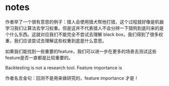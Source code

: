 # notes

作者举了一个很有意思的例子：猎人会使用猎犬帮他打猎，这个过程就好像是机器学习我们让算法去学习权重。但是这并不代表猎人不会分辨一下猎狗到底叼来的是个什么东西。这就对应我们不能完全不尝试去理解 black box。我们得到了很多权重，我们应该尝试去理解这些权重到底是什么意思。

如果我们能找到一些重要的feature，我们可以进一步在更多的场景去测试这些feature是否一直都是比较重要的。

Backtesting is not a research tool. Feature importance is

作者名言金句：回测不是用来做研究的，feature importance 才是！

